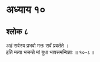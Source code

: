 # अध्याय १०

## श्लोक ८

अहं सर्वस्य प्रभवो मत्तः सर्वं प्रवर्तते ।<br>इति मत्वा भजन्ते मां बुधा भावसमन्विताः ॥ १०-८॥<br><br>

